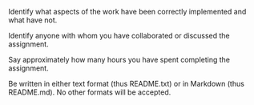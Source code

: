 Identify what aspects of the work have been correctly implemented and what have not.

Identify anyone with whom you have collaborated or discussed the assignment.

Say approximately how many hours you have spent completing the assignment.

Be written in either text format (thus README.txt) or in Markdown (thus README.md). No other formats will be accepted.
